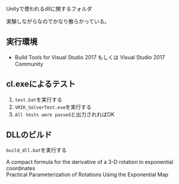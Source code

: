 Unityで使われるdllに関するフォルダ

実験しながらなのでかなり散らかっている。

<!-- ### g++のコマンド
g++ -Wall -I Eigen -fPIC -shared -O2 -o ../libEigen.so Eigen.cpp

### g++のコマンド2
g++ -Wall -I Eigen -fPIC -shared -O2 -o ../AI4Animation/Assets/Plugins/libEigen.so Eigen.cpp -->

## 実行環境
- Build Tools for Visual Studio 2017 もしくは Visual Studio 2017 Community


## cl.exeによるテスト
1. ```test.bat```を実行する
2. ```VRIK_SolverTest.exe```を実行する
3. ```All tests were passed```と出力されればOK

## DLLのビルド
```build_dll.bat```を実行する

A compact formula for the derivative of a 3-D rotation in exponential coordinates  
Practical Parameterization of Rotations Using the Exponential Map